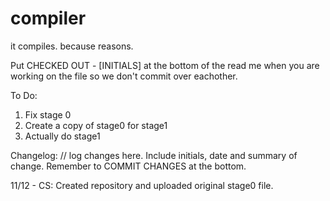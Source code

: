 # compiler
it compiles. because reasons.

Put CHECKED OUT - [INITIALS] at the bottom of the read me when you are working on the file so we don't commit over eachother.

To Do:
1) Fix stage 0
2) Create a copy of stage0 for stage1
3) Actually do stage1

Changelog:
// log changes here. Include initials, date and summary of change. Remember to COMMIT CHANGES at the bottom.

11/12 - CS: Created repository and uploaded original stage0 file.
